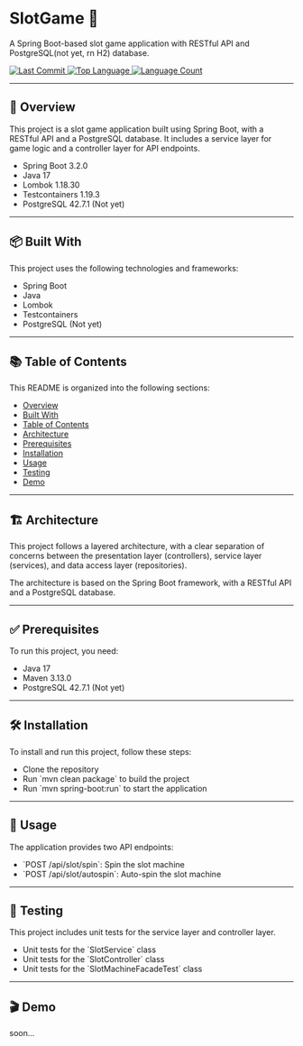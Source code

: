 <h1 align="left">SlotGame 🎰</h1>
<p align="left">A Spring Boot-based slot game application with RESTful API and PostgreSQL(not yet, rn H2) database.</p>

<p align="left">
  <a href="https://github.com/l4yoos/slot-game/commits/main">
    <img src="https://img.shields.io/github/last-commit/user/slot-game" alt="Last Commit">
  </a>
  <a href="https://github.com/l4yoos/slot-game">
    <img src="https://img.shields.io/github/languages/top/l4yoos/slot-game" alt="Top Language">
  </a>
  <a href="https://github.com/l4yoos/slot-game">
    <img src="https://img.shields.io/github/languages/count/l4yoos/slot-game" alt="Language Count">
  </a>
</p>

<hr/>

<h2 align="left" id="overview">🚀 Overview</h2>
<p align="left">This project is a slot game application built using Spring Boot, with a RESTful API and a PostgreSQL database. It includes a service layer for game logic and a controller layer for API endpoints.</p>
<ul align="left">
  <li>Spring Boot 3.2.0</li>
  <li>Java 17</li>
  <li>Lombok 1.18.30</li>
  <li>Testcontainers 1.19.3</li>
  <li>PostgreSQL 42.7.1 (Not yet)</li>
</ul>

<hr/>

<h2 align="left" id="built-with">📦 Built With</h2>
<p align="left">This project uses the following technologies and frameworks:</p>
<ul align="left">
  <li>Spring Boot</li>
  <li>Java</li>
  <li>Lombok</li>
  <li>Testcontainers</li>
  <li>PostgreSQL (Not yet)</li>
</ul>

<hr/>

<h2 align="left" id="table-of-contents">📚 Table of Contents</h2>
<p align="left">This README is organized into the following sections:</p>
<ul align="left">
  <li><a href="#overview">Overview</a></li>
  <li><a href="#built-with">Built With</a></li>
  <li><a href="#table-of-contents">Table of Contents</a></li>
  <li><a href="#architecture">Architecture</a></li>
  <li><a href="#prerequisites">Prerequisites</a></li>
  <li><a href="#installation">Installation</a></li>
  <li><a href="#usage">Usage</a></li>
  <li><a href="#testing">Testing</a></li>
  <li><a href="#demo">Demo</a></li>
</ul>

<hr/>

<h2 align="left" id="architecture">🏗️ Architecture</h2>
<p align="left">This project follows a layered architecture, with a clear separation of concerns between the presentation layer (controllers), service layer (services), and data access layer (repositories).</p>
<p align="left">The architecture is based on the Spring Boot framework, with a RESTful API and a PostgreSQL database.</p>

<hr/>

<h2 align="left" id="prerequisites">✅ Prerequisites</h2>
<p align="left">To run this project, you need:</p>
<ul align="left">
  <li>Java 17</li>
  <li>Maven 3.13.0</li>
  <li>PostgreSQL 42.7.1 (Not yet)</li>
</ul>

<hr/>

<h2 align="left" id="installation">🛠️ Installation</h2>
<p align="left">To install and run this project, follow these steps:</p>
<ul align="left">
  <li>Clone the repository</li>
  <li>Run `mvn clean package` to build the project</li>
  <li>Run `mvn spring-boot:run` to start the application</li>
</ul>

<hr/>

<h2 align="left" id="usage">🚀 Usage</h2>
<p align="left">The application provides two API endpoints:</p>
<ul align="left">
  <li>`POST /api/slot/spin`: Spin the slot machine</li>
  <li>`POST /api/slot/autospin`: Auto-spin the slot machine</li>
</ul>

<hr/>

<h2 align="left" id="testing">🧪 Testing</h2>
<p align="left">This project includes unit tests for the service layer and controller layer.</p>
<ul align="left">
  <li>Unit tests for the `SlotService` class</li>
  <li>Unit tests for the `SlotController` class</li>
  <li>Unit tests for the `SlotMachineFacadeTest` class</li>
</ul>

<hr/>

<h2 align="left" id="demo">🎬 Demo</h2>
<p align="left">soon...</p>
